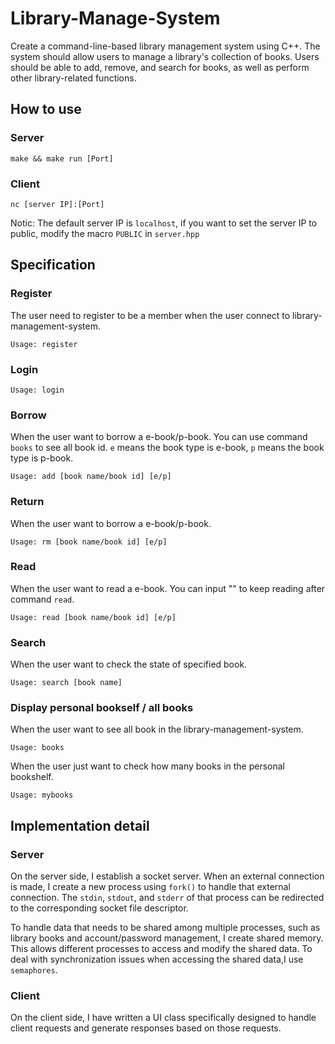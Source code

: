 # Library-Manage-System
Create a command-line-based library management system using C++. The system should allow users to manage a library's collection of books. Users should be able to add, remove, and search for books, as well as perform other library-related functions.
## How to use
### Server
```shell=
make && make run [Port]
```
### Client
```shell=
nc [server IP]:[Port]
```
Notic: The default server IP is `localhost`, if you want to set the server IP to public, modify the macro `PUBLIC` in `server.hpp`

## Specification
### Register
The user need to register to be a member when the user connect to library-management-system.
```shell=
Usage: register
```  
### Login
```shell=
Usage: login
```
### Borrow
When the user want to borrow a e-book/p-book.
You can use command `books` to see all book id.
`e` means the book type is e-book, `p` means the book type is p-book.
```shell=
Usage: add [book name/book id] [e/p]
```
### Return
When the user want to borrow a e-book/p-book.
```shell=
Usage: rm [book name/book id] [e/p]
```
### Read
When the user want to read a e-book.
You can input "" to keep reading after command `read`.
```shell=
Usage: read [book name/book id] [e/p]
```
### Search
When the user want to check the state of specified book.
```shell=
Usage: search [book name]
```
### Display personal bookself / all books
When the user want to see all book in the library-management-system.
```shell=
Usage: books
```
When the user just want to check how many books in the personal bookshelf.
```shell=
Usage: mybooks
```

## Implementation detail
### Server

On the server side, I establish a socket server. When an external connection is made, I create a new process using `fork()` to handle that external connection. The `stdin`, `stdout`, and `stderr` of that process can be redirected to the corresponding socket file descriptor.

To handle data that needs to be shared among multiple processes, such as library books and account/password management, I create shared memory. This allows different processes to access and modify the shared data. To deal with synchronization issues when accessing the shared data,I use `semaphores`.

### Client

On the client side, I have written a UI class specifically designed to handle client requests and generate responses based on those requests.
